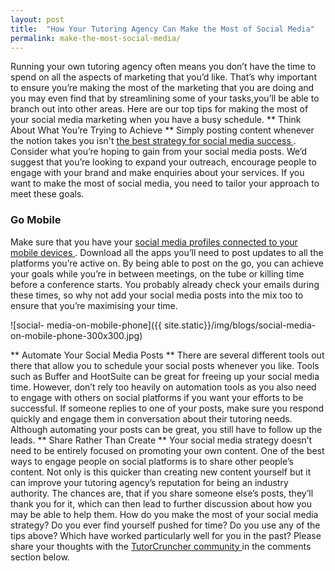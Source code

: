```yaml
---
layout: post
title:  "How Your Tutoring Agency Can Make the Most of Social Media"
permalink: make-the-most-social-media/
---
```

Running your own tutoring agency often means you don’t have the time to spend
on all the aspects of marketing that you’d like. That’s why important to
ensure you’re making the most of the marketing that you are doing and you may
even find that by streamlining some of your tasks,you’ll be able to branch out
into other areas. Here are our top tips for making the most of your social
media marketing when you have a busy schedule. ** Think About What You’re
Trying to Achieve ** Simply posting content whenever the notion takes you
isn't [ the best strategy for social media success
](http://www.tutorcruncher.com/social-media-strategy-for-tutoring-businesses/)
. Consider what you’re hoping to gain from your social media posts. We’d
suggest that you’re looking to expand your outreach, encourage people to
engage with your brand and make enquiries about your services. If you want to
make the most of social media, you need to tailor your approach to meet these
goals. 

### Go Mobile

Make sure that you have your [ social media profiles
connected to your mobile devices
](http://www.tutorcruncher.com/features/mobile-app/) . Download all the apps
you’ll need to post updates to all the platforms you’re active on. By being
able to post on the go, you can achieve your goals while you’re in between
meetings, on the tube or killing time before a conference starts. You probably
already check your emails during these times, so why not add your social media
posts into the mix too to ensure that you’re maximising your time.

![social-
media-on-mobile-phone]({{ site.static}}/img/blogs/social-media-on-mobile-phone-300x300.jpg)

** Automate
Your Social Media Posts ** There are several different tools out there that
allow you to schedule your social posts whenever you like. Tools such as
Buffer and HootSuite can be great for freeing up your social media time.
However, don’t rely too heavily on automation tools as you also need to engage
with others on social platforms if you want your efforts to be successful. If
someone replies to one of your posts, make sure you respond quickly and engage
them in conversation about their tutoring needs. Although automating your
posts can be great, you still have to follow up the leads. ** Share Rather
Than Create ** Your social media strategy doesn’t need to be entirely focused
on promoting your own content. One of the best ways to engage people on social
platforms is to share other people’s content. Not only is this quicker than
creating new content yourself but it can improve your tutoring agency’s
reputation for being an industry authority. The chances are, that if you share
someone else’s posts, they’ll thank you for it, which can then lead to further
discussion about how you may be able to help them. How do you make the most of
your social media strategy? Do you ever find yourself pushed for time? Do you
use any of the tips above? Which have worked particularly well for you in the
past? Please share your thoughts with the [ TutorCruncher community
](http://www.tutorcruncher.com/how-to-build-an-online-tutoring-community/) in
the comments section below.
